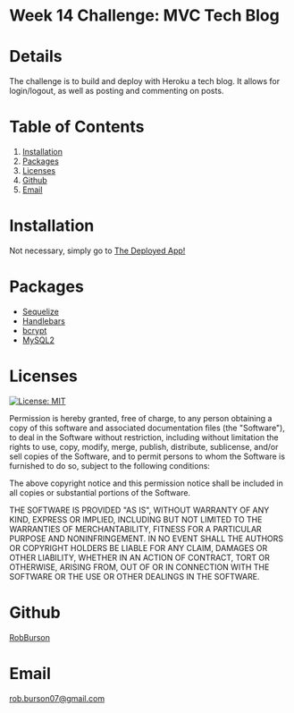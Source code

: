 # Week 14 Challenge: MVC Tech Blog 

# Details
The challenge is to build and deploy with Heroku a tech blog. It allows for login/logout, as well as posting and commenting on posts.

# Table of Contents
  1. [Installation](#Installation)
  2. [Packages](#Packages)
  4. [Licenses](#Licenses)
  5. [Github](#github)
  6. [Email](#email)  

# Installation
Not necessary, simply go to [The Deployed App!](https://bears-here-tech-blog.herokuapp.com)

# Packages

* [Sequelize](https://www.npmjs.com/package/sequelize)
* [Handlebars](https://www.npmjs.com/package/handlebars)
* [bcrypt](https://www.npmjs.com/package/bcrypt)
* [MySQL2](https://www.npmjs.com/package/mysql2)
# Licenses
[![License: MIT](https://img.shields.io/badge/License-MIT-yellow.svg)](https://opensource.org/licenses/MIT) 

Permission is hereby granted, free of charge, to any person obtaining a copy of this software and associated documentation files (the "Software"), to deal in the Software without restriction, including without limitation the rights to use, copy, modify, merge, publish, distribute, sublicense, and/or sell copies of the Software, and to permit persons to whom the Software is furnished to do so, subject to the following conditions:

The above copyright notice and this permission notice shall be included in all copies or substantial portions of the Software.

THE SOFTWARE IS PROVIDED "AS IS", WITHOUT WARRANTY OF ANY KIND, EXPRESS OR IMPLIED, INCLUDING BUT NOT LIMITED TO THE WARRANTIES OF MERCHANTABILITY, FITNESS FOR A PARTICULAR PURPOSE AND NONINFRINGEMENT. IN NO EVENT SHALL THE AUTHORS OR COPYRIGHT HOLDERS BE LIABLE FOR ANY CLAIM, DAMAGES OR OTHER LIABILITY, WHETHER IN AN ACTION OF CONTRACT, TORT OR OTHERWISE, ARISING FROM, OUT OF OR IN CONNECTION WITH THE SOFTWARE OR THE USE OR OTHER DEALINGS IN THE SOFTWARE.

# Github
[RobBurson](https://github.com/RobBurson)
# Email
rob.burson07@gmail.com